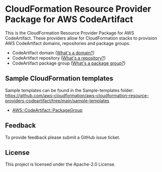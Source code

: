 # CloudFormation Resource Provider Package for AWS CodeArtifact

This is the CloudFormation Resource Provider Package for AWS CodeArtifact. These providers allow for CloudFormation stacks to provision AWS CodeArtifact domains, repositories and package groups.

* CodeArtifact domain ([What's a domain?](https://docs.aws.amazon.com/codeartifact/latest/ug/codeartifact-concepts.html#welcome-concepts-domain))
* CodeArtifact repository ([What's a repository?](https://docs.aws.amazon.com/codeartifact/latest/ug/codeartifact-concepts.html#welcome-concepts-repository))
* CodeArtifact package group ([What's a package group?](https://docs.aws.amazon.com/codeartifact/latest/ug/codeartifact-concepts.html#welcome-concepts-package-group))


## Sample CloudFormation templates

Sample templates can be found in the Sample-templates folder:
https://github.com/aws-cloudformation/aws-cloudformation-resource-providers-codeartifact/tree/main/sample-templates

* [AWS::CodeArtifact::PackageGroup](https://docs.aws.amazon.com/AWSCloudFormation/latest/UserGuide/aws-resource-codeartifact-packagegroup.html)

## Feedback

To provide feedback please submit a GitHub issue ticket.

## License

This project is licensed under the Apache-2.0 License.
